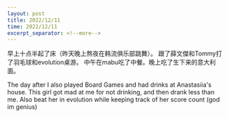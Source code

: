 ```yaml
---
layout: post
title: 2022/12/11
time: 2022/12/11
excerpt_separator: <!--more-->
---
```


早上十点半起了床（昨天晚上熬夜在韩流俱乐部跳舞）。
跟了薛文傑和Tommy打了羽毛球和evolution桌游。
中午在mabu吃了中餐。晚上吃了生下来的意大利面。

The day after I also played Board Games and had drinks at Anastasiia's house. This girl got mad at me for not drinking, and then drank less than me. Also beat her in evolution while keeping track of her score count (god im genius)

